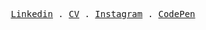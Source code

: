 <p align="center">
  <samp>
    <a href="https://www.linkedin.com/in/aleksej579/">Linkedin</a> .
    <a href="https://docs.google.com/document/d/1GQn1uagV6vGFN-dzJT448EkgUJ4gSEppVKmDHOHM-_k/edit?usp=sharing">CV</a> .
    <a href="https://www.instagram.com/eremenko_579/">Instagram</a> .
    <a href="https://codepen.io/Aleksej579">СodePen</a>
  </samp>
</p>
